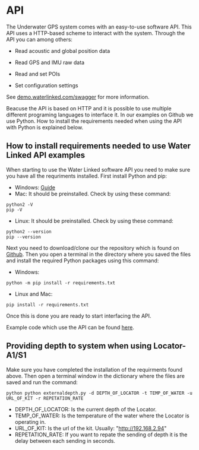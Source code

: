 # API

The Underwater GPS system comes with an easy-to-use software API. This API uses a HTTP-based scheme to interact with the system. Through the API you can among others:

* Read acoustic and global position data

* Read GPS and IMU raw data

* Read and set POIs

* Set configuration settings

See [demo.waterlinked.com/swagger](http://demo.waterlinked.com/swagger) for more information.

Beacuse the API is based on HTTP and it is possible to use multiple different programing languages to interface it. In our examples on Github we use Python. How to install the requirements needed when using the API with Python is explained below.

## How to install requirements needed to use Water Linked API examples

When starting to use the Water Linked software API you need to make sure you have all the requriments installed. First install Python and pip:

* Windows: [Guide](https://github.com/BurntSushi/nfldb/wiki/Python-&-pip-Windows-installation)
* Mac: It should be preinstalled. Check by using these command:
```
python2 -V
pip -V
```
* Linux: It should be preinstalled. Check by using these command:
```
python2 --version
pip --version
```
Next you need to download/clone our  the repository which is found on [Github](https://github.com/waterlinked/examples). Then you open a terminal in the directory where you saved the files and install the required Python packages using this command:

* Windows:
```
python -m pip install -r requirements.txt
```

* Linux and Mac:
```
pip install -r requirements.txt
```
Once this is done you are ready to start interfacing the API.

Example code which use the API can be found [here](https://github.com/waterlinked/examples).

## Providing depth to system when using Locator-A1/S1

Make sure you have completed the installation of the requirments found above. Then open a terminal window in the dictionary where the files are saved and run the command:
```
python python externaldepth.py -d DEPTH_OF_LOCATOR -t TEMP_OF_WATER -u URL_OF_KIT -r REPETATION_RATE
```

* DEPTH_OF_LOCATOR: Is the current depth of the Locator.
* TEMP_OF_WATER: Is the temperature of the water where the Locator is operating in.
* URL_OF_KIT: Is the url of the kit. Usually: "http://192.168.2.94"
* REPETATION_RATE: If you want to repate the sending of depth it is the delay between each sending in seconds.
